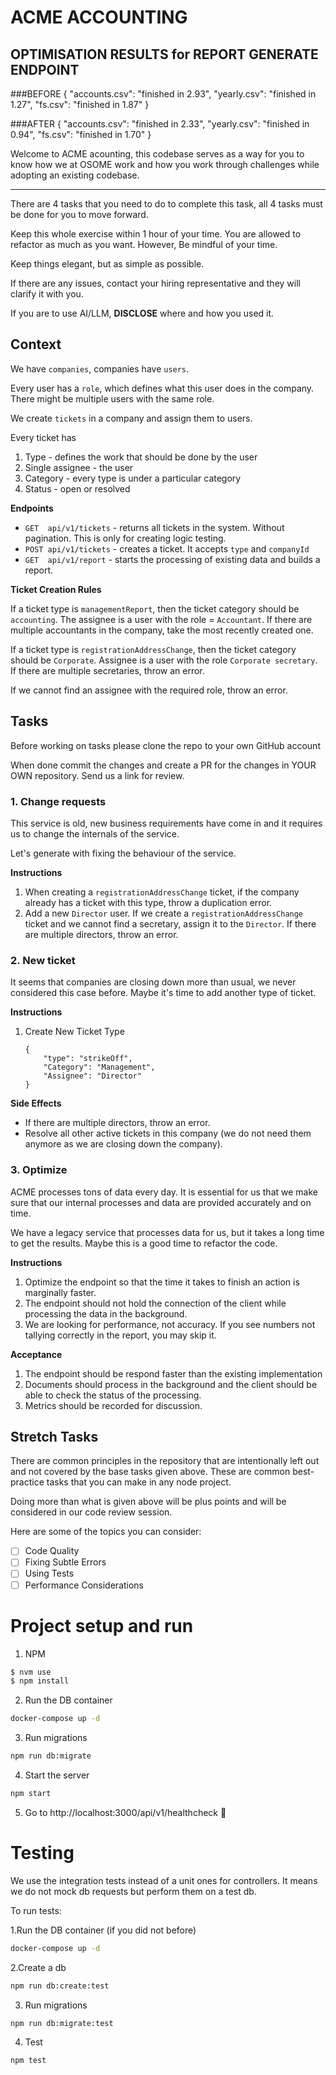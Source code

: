 # ACME ACCOUNTING

## OPTIMISATION RESULTS for REPORT GENERATE ENDPOINT

###BEFORE
{
    "accounts.csv": "finished in 2.93",
    "yearly.csv": "finished in 1.27",
    "fs.csv": "finished in 1.87"
}

###AFTER
{
    "accounts.csv": "finished in 2.33",
    "yearly.csv": "finished in 0.94",
    "fs.csv": "finished in 1.70"
}

Welcome to ACME acounting, this codebase serves as a way for you to
know how we at OSOME work and how you work through challenges while
adopting an existing codebase.

---

There are 4 tasks that you need to do to complete this task, all 4 
tasks must be done for you to move forward.

Keep this whole exercise within 1 hour of your time. You are allowed
to refactor as much as you want. However, Be mindful of your time.

Keep things elegant, but as simple as possible.

If there are any issues, contact your hiring representative and they 
will clarify it with you.

If you are to use AI/LLM, **DISCLOSE** where and how you used it.

## Context

We have `companies`, companies have `users`.

Every user has a `role`, which defines what this user does in the 
company. There might be multiple users with the same role.

We create `tickets` in a company and assign them to users.

Every ticket has
1. Type - defines the work that should be done by the user
2. Single assignee - the user
3. Category - every type is under a particular category
4. Status - open or resolved

**Endpoints**

- `GET  api/v1/tickets`    - returns all tickets in the system. Without 
                             pagination. This is only for creating logic 
                             testing.
- `POST api/v1/tickets`    - creates a ticket. It accepts `type` and `companyId`
- `GET  api/v1/report`     - starts the processing of existing data and
                             builds a report.        

**Ticket Creation Rules**

If a ticket type is `managementReport`, then the ticket category 
should be `accounting`. The assignee is a user with the role = `Accountant`. 
If there are multiple accountants in the company, 
take the most recently created one.

If a ticket type is `registrationAddressChange`, then the ticket category 
should be `Corporate`. Assignee is a user with the role `Corporate secretary`. 
If there are multiple secretaries, throw an error.

If we cannot find an assignee with the required role, throw an error.

## Tasks

Before working on tasks please clone the repo to your own GitHub account

When done commit the changes and create a PR for the changes in YOUR OWN
repository. Send us a link for review.

### 1. Change requests

This service is old, new business requirements have come in and it
requires us to change the internals of the service.

Let's generate with fixing the behaviour of the service.

**Instructions**

1. When creating a `registrationAddressChange` ticket, if the company 
   already has a ticket with this type, throw a duplication error.
2. Add a new `Director` user. If we create a `registrationAddressChange`
   ticket and we cannot find a secretary, assign it to the `Director`. 
   If there are multiple directors, throw an error.

### 2. New ticket

It seems that companies are closing down more than usual, we never considered
this case before. Maybe it's time to add another type of ticket.

**Instructions**

1. Create New Ticket Type
   ```
   {
       "type": "strikeOff",
       "Category": "Management",
       "Assignee": "Director"
   }
   ```

**Side Effects**
- If there are multiple directors, throw an error.
- Resolve all other active tickets in this company (we do not need 
  them anymore as we are closing down the company).

### 3. Optimize

ACME processes tons of data every day. It is essential for us that we
make sure that our internal processes and data are provided accurately
and on time.

We have a legacy service that processes data for us, but it takes a long
time to get the results. Maybe this is a good time to refactor the code.

**Instructions**

1. Optimize the endpoint so that the time it takes to finish an action
   is marginally faster.
2. The endpoint should not hold the connection of the client while processing
   the data in the background.
3. We are looking for performance, not accuracy. If you see numbers not 
   tallying correctly in the report, you may skip it.

**Acceptance**

1. The endpoint should be respond faster than the existing implementation
2. Documents should process in the background and the client should be able
   to check the status of the processing.
3. Metrics should be recorded for discussion.

## Stretch Tasks

There are common principles in the repository that are intentionally 
left out and not covered by the base tasks given above. These are common 
best-practice tasks that you can make in any node project. 

Doing more than what is given above will be plus points and will be
considered in our code review session.

Here are some of the topics you can consider:

- [ ]  Code Quality
- [ ]  Fixing Subtle Errors
- [ ]  Using Tests
- [ ]  Performance Considerations

# Project setup and run

1. NPM
```sh
$ nvm use
$ npm install
```

2. Run the DB container
```sh
docker-compose up -d
```

3. Run migrations
```sh
npm run db:migrate
```

4. Start the server
```sh
npm start
```

5. Go to http://localhost:3000/api/v1/healthcheck 🍾

# Testing
We use the integration tests instead of a unit ones for controllers.
It means we do not mock db requests but perform them on a test db.

To run tests:

1.Run the DB container (if you did not before)
```sh
docker-compose up -d
```

2.Create a db
```sh
npm run db:create:test
```

3. Run migrations
```sh
npm run db:migrate:test
```

4. Test
```sh
npm test
```